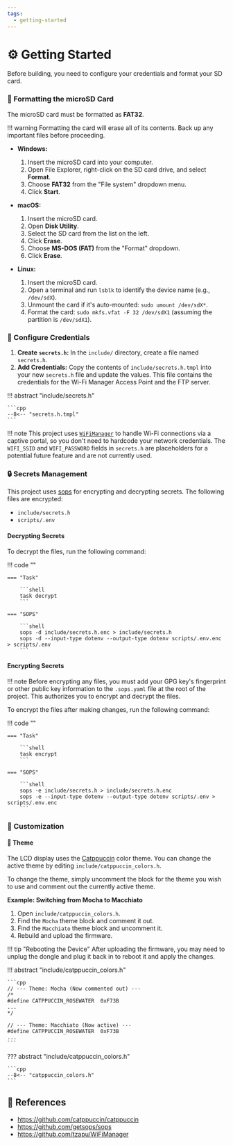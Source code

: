 ```yaml
---
tags:
  - getting-started
---
```

# :gear: Getting Started

Before building, you need to configure your credentials and format your SD card.

### :floppy_disk: Formatting the microSD Card

The microSD card must be formatted as **FAT32**.

!!! warning
    Formatting the card will erase all of its contents. Back up any important files before proceeding.

- **Windows:**
    1.  Insert the microSD card into your computer.
    2.  Open File Explorer, right-click on the SD card drive, and select **Format**.
    3.  Choose **FAT32** from the "File system" dropdown menu.
    4.  Click **Start**.

- **macOS:**
    1.  Insert the microSD card.
    2.  Open **Disk Utility**.
    3.  Select the SD card from the list on the left.
    4.  Click **Erase**.
    5.  Choose **MS-DOS (FAT)** from the "Format" dropdown.
    6.  Click **Erase**.

- **Linux:**
    1.  Insert the microSD card.
    2.  Open a terminal and run `lsblk` to identify the device name (e.g., `/dev/sdX`).
    3.  Unmount the card if it's auto-mounted: `sudo umount /dev/sdX*`.
    4.  Format the card: `sudo mkfs.vfat -F 32 /dev/sdX1` (assuming the partition is `/dev/sdX1`).

### :key: Configure Credentials

1.  **Create `secrets.h`:** In the `include/` directory, create a file named `secrets.h`.
2.  **Add Credentials:** Copy the contents of `include/secrets.h.tmpl` into your new `secrets.h` file and update the values. This file contains the credentials for the Wi-Fi Manager Access Point and the FTP server.

!!! abstract "include/secrets.h"

    ```cpp
    --8<-- "secrets.h.tmpl"
    ```
    
!!! note
    This project uses [`WiFiManager`][1] to handle Wi-Fi connections via a captive portal, so you don't need to hardcode your network credentials. The `WIFI_SSID` and `WIFI_PASSWORD` fields in `secrets.h` are placeholders for a potential future feature and are not currently used.

### :lock: Secrets Management

This project uses [sops][2] for encrypting and decrypting secrets. The following files are encrypted:

- `include/secrets.h`
- `scripts/.env`

#### Decrypting Secrets

To decrypt the files, run the following command:

!!! code ""

    === "Task"
    
        ```shell
        task decrypt
        ```
        
    === "SOPS"
    
        ```shell
        sops -d include/secrets.h.enc > include/secrets.h
        sops -d --input-type dotenv --output-type dotenv scripts/.env.enc > scripts/.env
        ```

#### Encrypting Secrets

!!! note
    Before encrypting any files, you must add your GPG key's fingerprint or other public key information to the `.sops.yaml` file at the root of the project. This authorizes you to encrypt and decrypt the files.

To encrypt the files after making changes, run the following command:

!!! code ""

    === "Task"
    
        ```shell
        task encrypt
        ```
        
    === "SOPS"
    
        ```shell
        sops -e include/secrets.h > include/secrets.h.enc
        sops -e --input-type dotenv --output-type dotenv scripts/.env > scripts/.env.enc
        ```

### :art: Customization

#### :art: Theme

The LCD display uses the [Catppuccin](https://github.com/catppuccin/catppuccin) color theme. You can change the active theme by editing `include/catppuccin_colors.h`.

To change the theme, simply uncomment the block for the theme you wish to use and comment out the currently active theme.

**Example: Switching from Mocha to Macchiato**

1.  Open `include/catppuccin_colors.h`.
2.  Find the `Mocha` theme block and comment it out.
3.  Find the `Macchiato` theme block and uncomment it.
4.  Rebuild and upload the firmware.

!!! tip "Rebooting the Device"
    After uploading the firmware, you may need to unplug the dongle and plug it back in to reboot it and apply the changes.

!!! abstract "include/catppuccin_colors.h"

    ```cpp
    // --- Theme: Mocha (Now commented out) ---
    /*
    #define CATPPUCCIN_ROSEWATER  0xF73B
    ...
    */

    // --- Theme: Macchiato (Now active) ---
    #define CATPPUCCIN_ROSEWATER  0xF73B
    ...
    ```

??? abstract "include/catppuccin_colors.h"

    ```cpp
    --8<-- "catppuccin_colors.h"
    ```

## :link: References

- <https://github.com/catppuccin/catppuccin>
- <https://github.com/getsops/sops>
- <https://github.com/tzapu/WiFiManager>

[1]: <https://github.com/tzapu/WiFiManager>
[2]: <https://github.com/getsops/sops>
